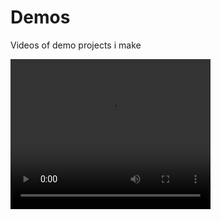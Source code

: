 # Demos
Videos of demo projects i make


<video width="320" height="240" controls>
  <source src="peeked.mp4" type="video/mp4">
</video>
